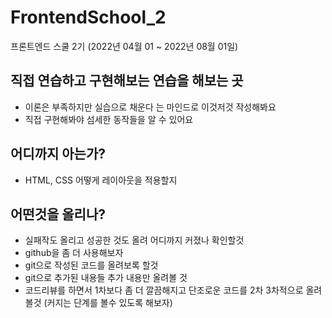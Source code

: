 # FrontendSchool_2
프론트엔드 스쿨 2기 (2022년 04월 01 ~ 2022년 08월 01일)

 직접 연습하고 구현해보는 연습을 해보는 곳
-----

  - 이론은 부족하지만 실습으로 채운다 는 마인드로 이것저것 작성해봐요
  - 직접 구현해봐야 섬세한 동작들을 알 수 있어요


## 어디까지 아는가?
  - HTML, CSS 어떻게 레이아웃을 적용할지 

## 어떤것을 올리나?
 -   실패작도 올리고 성공한 것도 올려 어디까지 커졌나 확인할것
 -   github을 좀 더 사용해보자
 -   git으로 작성된 코드를 올려보록 할것
 -   git으로 추가된 내용들 추가 내용만 올려볼 것
 -   코드리뷰를 하면서 1차보다 좀 더 깔끔해지고 단조로운 코드를 2차 3차적으로 올려볼것 (커지는 단계를 볼수 있도록 해보자)
